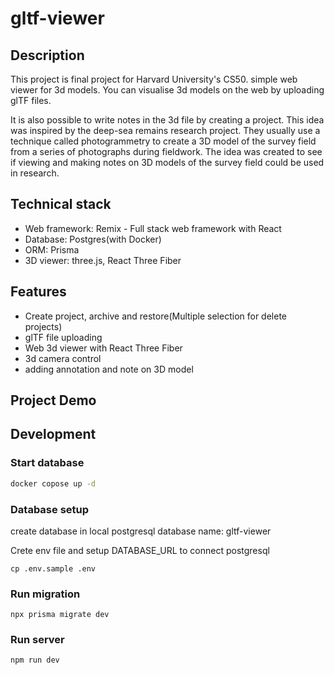 # gltf-viewer

## Description
This project is final project for Harvard University's CS50.
simple web viewer for 3d models.
You can visualise 3d models on the web by uploading glTF files.

It is also possible to write notes in the 3d file by creating a project. This idea was inspired by the deep-sea remains research project. They usually use a technique called photogrammetry to create a 3D model of the survey field from a series of photographs during fieldwork. 
The idea was created to see if viewing and making notes on 3D models of the survey field could be used in research.


## Technical stack
- Web framework: Remix - Full stack web framework with React
- Database: Postgres(with Docker)
- ORM: Prisma 
- 3D viewer: three.js, React Three Fiber


## Features
- Create project, archive and restore(Multiple selection for delete projects)
- glTF file uploading
- Web 3d viewer with React Three Fiber
- 3d camera control
- adding annotation and note on 3D model

## Project Demo


## Development

### Start database

```sh
docker copose up -d 
```

### Database setup
create database in local postgresql 
database name: gltf-viewer

Crete env file and setup DATABASE_URL to connect postgresql
```
cp .env.sample .env
```

### Run migration




```
npx prisma migrate dev
```


### Run server

```sh
npm run dev
```
